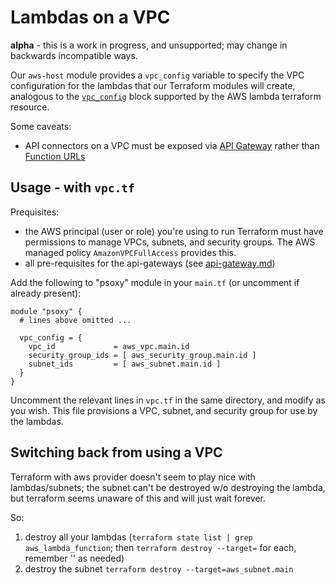# Lambdas on a VPC

**alpha** - this is a work in progress, and unsupported; may change in backwards incompatible ways.


Our `aws-host` module provides a `vpc_config` variable to specify the VPC configuration for the
lambdas that our Terraform modules will create, analogous to the [`vpc_config`](https://registry.terraform.io/providers/hashicorp/aws/latest/docs/resources/lambda_function#vpc_config)
block supported by the AWS lambda terraform resource.

Some caveats:
  - API connectors on a VPC must be exposed via [API Gateway](https://aws.amazon.com/api-gateway/)
    rather than [Function URLs](https://docs.aws.amazon.com/lambda/latest/dg/lambda-urls.html)



## Usage - with `vpc.tf`

Prequisites:
 - the AWS principal (user or role) you're using to run Terraform must have permissions to manage
   VPCs, subnets, and security groups. The AWS managed policy `AmazonVPCFullAccess` provides this.
 - all pre-requisites for the api-gateways (see [api-gateway.md](./api-gateway.md))

Add the following to "psoxy" module in your `main.tf` (or uncomment if already present):

```hcl
module "psoxy" {
  # lines above omitted ...

  vpc_config = {
    vpc_id             = aws_vpc.main.id
    security_group_ids = [ aws_security_group.main.id ]
    subnet_ids         = [ aws_subnet.main.id ]
  }
}
```

Uncomment the relevant lines in `vpc.tf` in the same directory, and modify as you wish. This file
provisions a VPC, subnet, and security group for use by the lambdas.



## Switching back from using a VPC
Terraform with aws provider doesn't seem to play nice with lambdas/subnets; the subnet can't be
destroyed w/o destroying the lambda, but terraform seems unaware of this and will just wait forever.

So:
  1. destroy all your lambdas (`terraform state list | grep aws_lambda_function`; then `terraform destroy --target=` for each, remember '' as needed)
  2. destroy the subnet `terraform destroy --target=aws_subnet.main`


